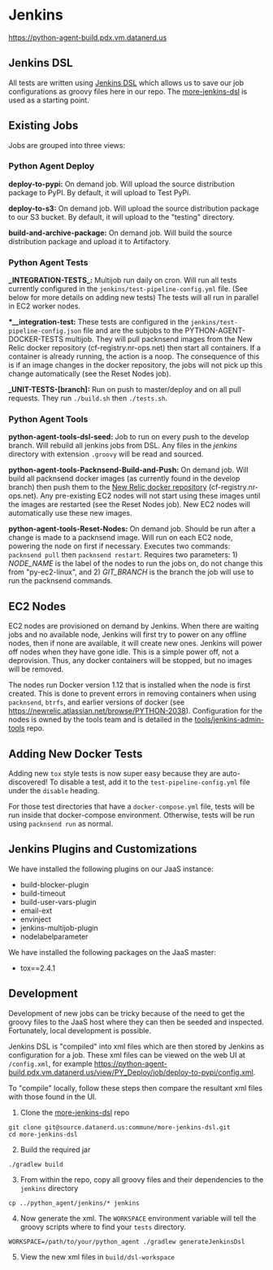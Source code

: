 # Jenkins

https://python-agent-build.pdx.vm.datanerd.us

## Jenkins DSL
All tests are written using [Jenkins DSL](https://wiki.jenkins-ci.org/display/JENKINS/Job+DSL+Plugin) which allows us to save our job configurations as groovy files here in our repo. The [more-jenkins-dsl](https://source.datanerd.us/commune/more-jenkins-dsl) is used as a starting point.

## Existing Jobs
Jobs are grouped into three views:

### Python Agent Deploy
**deploy-to-pypi:** On demand job. Will upload the source distribution package to PyPI. By default, it will upload to Test PyPi.

**deploy-to-s3:** On demand job. Will upload the source distribution package to our S3 bucket. By default, it will upload to the "testing" directory.

**build-and-archive-package:** On demand job. Will build the source distribution package and upload it to Artifactory.

### Python Agent Tests
**\_INTEGRATION-TESTS\_:** Multijob run daily on cron. Will run all tests currently configured in the `jenkins/test-pipeline-config.yml` file. (See below for more details on adding new tests) The tests will all run in parallel in EC2 worker nodes.

**\*__integration-test:** These tests are configured in the `jenkins/test-pipeline-config.json` file and are the subjobs to the PYTHON-AGENT-DOCKER-TESTS multijob. They will pull packnsend images from the New Relic docker repository (cf-registry.nr-ops.net) then start all containers. If a container is already running, the action is a noop. The consequence of this is if an image changes in the docker repository, the jobs will not pick up this change automatically (see the Reset Nodes job).

**_UNIT-TESTS-[branch]:** Run on push to master/deploy and on all pull requests. They run `./build.sh` then `./tests.sh`.

### Python Agent Tools
**python-agent-tools-dsl-seed:** Job to run on every push to the develop branch. Will rebuild all jenkins jobs from DSL. Any files in the *jenkins* directory with extension `.groovy` will be read and sourced.

**python-agent-tools-Packnsend-Build-and-Push:** On demand job. Will build all packnsend docker images (as currently found in the develop branch) then push them to the [New Relic docker repository](https://source.datanerd.us/container-fabric/docs/blob/master/users-guide/docker.md) (cf-registry.nr-ops.net). Any pre-existing EC2 nodes will not start using these images until the images are restarted (see the Reset Nodes job). New EC2 nodes will automatically use these new images.

**python-agent-tools-Reset-Nodes:** On demand job. Should be run after a change is made to a packnsend image. Will run on each EC2 node, powering the node on first if necessary. Executes two commands: `packnsend pull` then `packnsend restart`. Requires two parameters: 1) *NODE_NAME* is the label of the nodes to run the jobs on, do not change this from "py-ec2-linux", and 2) *GIT_BRANCH* is the branch the job will use to run the packnsend commands.

## EC2 Nodes
EC2 nodes are provisioned on demand by Jenkins. When there are waiting jobs and no available node, Jenkins will first try to power on any offline nodes, then if none are available, it will create new ones. Jenkins will power off nodes when they have gone idle. This is a simple power off, not a deprovision. Thus, any docker containers will be stopped, but no images will be removed.

The nodes run Docker version 1.12 that is installed when the node is first created. This is done to prevent errors in removing containers when using `packnsend`, `btrfs`, and earlier versions of docker (see https://newrelic.atlassian.net/browse/PYTHON-2038). Configuration for the nodes is owned by the tools team and is detailed in the [tools/jenkins-admin-tools](https://source.datanerd.us/tools/jenkins-admin-tools/blob/master/config/hosts/python-agent-build.pdx.vm.datanerd.us.yaml) repo.

## Adding New Docker Tests

Adding new `tox` style tests is now super easy because they are auto-discovered! To disable a test, add it to the `test-pipeline-config.yml` file under the `disable` heading.

For those test directories that have a `docker-compose.yml` file, tests will be run inside that docker-compose environment. Otherwise, tests will be run using `packnsend run` as normal.

## Jenkins Plugins and Customizations
We have installed the following plugins on our JaaS instance:
+ build-blocker-plugin
+ build-timeout
+ build-user-vars-plugin
+ email-ext
+ envinject
+ jenkins-multijob-plugin
+ nodelabelparameter

We have installed the following packages on the JaaS master:
+ tox==2.4.1

## Development

Development of new jobs can be tricky because of the need to get the groovy files to the JaaS host where they can then be seeded and inspected. Fortunately, local development is possible.

Jenkins DSL is "compiled" into xml files which are then stored by Jenkins as configuration for a job. These xml files can be viewed on the web UI at `/config.xml`, for example https://python-agent-build.pdx.vm.datanerd.us/view/PY_Deploy/job/deploy-to-pypi/config.xml.

To "compile" locally, follow these steps then compare the resultant xml files with those found in the UI.

1. Clone the [more-jenkins-dsl](https://source.datanerd.us/commune/more-jenkins-dsl) repo

  ```
  git clone git@source.datanerd.us:commune/more-jenkins-dsl.git
  cd more-jenkins-dsl
  ```

2. Build the required jar

  ```
  ./gradlew build
  ```

3. From within the repo, copy all groovy files and their dependencies to the `jenkins` directory

  ```
  cp ../python_agent/jenkins/* jenkins
  ```

4. Now generate the xml. The `WORKSPACE` environment variable will tell the groovy scripts where to find your `tests` directory.

  ```
  WORKSPACE=/path/to/your/python_agent ./gradlew generateJenkinsDsl
  ```

5. View the new xml files in `build/dsl-workspace`
